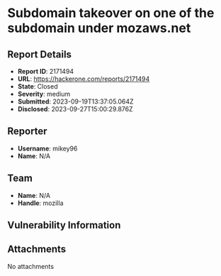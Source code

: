 # Subdomain takeover on one of the subdomain under mozaws.net

## Report Details
- **Report ID**: 2171494
- **URL**: https://hackerone.com/reports/2171494
- **State**: Closed
- **Severity**: medium
- **Submitted**: 2023-09-19T13:37:05.064Z
- **Disclosed**: 2023-09-27T15:00:29.876Z

## Reporter
- **Username**: mikey96
- **Name**: N/A

## Team
- **Name**: N/A
- **Handle**: mozilla

## Vulnerability Information


## Attachments
No attachments
